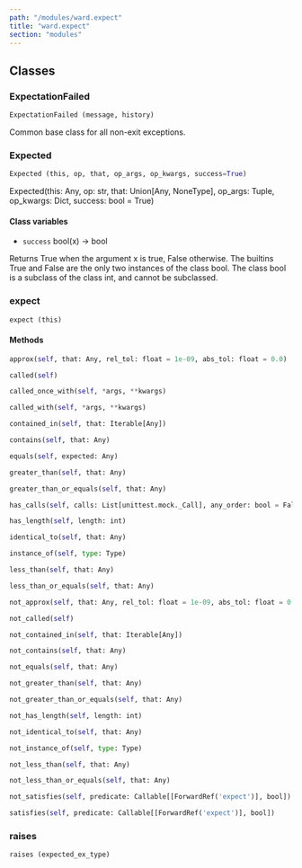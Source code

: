 ```yaml
---
path: "/modules/ward.expect"
title: "ward.expect"
section: "modules"
---
```


## Classes

### ExpectationFailed

```python
ExpectationFailed (message, history)
```

Common base class for all non-exit exceptions.

### Expected

```python
Expected (this, op, that, op_args, op_kwargs, success=True)
```

Expected(this: Any, op: str, that: Union[Any, NoneType], op_args: Tuple, op_kwargs: Dict, success: bool = True)

#### Class variables

* `success` bool(x) -> bool

Returns True when the argument x is true, False otherwise.
The builtins True and False are the only two instances of the class bool.
The class bool is a subclass of the class int, and cannot be subclassed.

### expect

```python
expect (this)
```

#### Methods

```python
approx(self, that: Any, rel_tol: float = 1e-09, abs_tol: float = 0.0)
```

```python
called(self)
```

```python
called_once_with(self, *args, **kwargs)
```

```python
called_with(self, *args, **kwargs)
```

```python
contained_in(self, that: Iterable[Any])
```

```python
contains(self, that: Any)
```

```python
equals(self, expected: Any)
```

```python
greater_than(self, that: Any)
```

```python
greater_than_or_equals(self, that: Any)
```

```python
has_calls(self, calls: List[unittest.mock._Call], any_order: bool = False)
```

```python
has_length(self, length: int)
```

```python
identical_to(self, that: Any)
```

```python
instance_of(self, type: Type)
```

```python
less_than(self, that: Any)
```

```python
less_than_or_equals(self, that: Any)
```

```python
not_approx(self, that: Any, rel_tol: float = 1e-09, abs_tol: float = 0.0)
```

```python
not_called(self)
```

```python
not_contained_in(self, that: Iterable[Any])
```

```python
not_contains(self, that: Any)
```

```python
not_equals(self, that: Any)
```

```python
not_greater_than(self, that: Any)
```

```python
not_greater_than_or_equals(self, that: Any)
```

```python
not_has_length(self, length: int)
```

```python
not_identical_to(self, that: Any)
```

```python
not_instance_of(self, type: Type)
```

```python
not_less_than(self, that: Any)
```

```python
not_less_than_or_equals(self, that: Any)
```

```python
not_satisfies(self, predicate: Callable[[ForwardRef('expect')], bool])
```

```python
satisfies(self, predicate: Callable[[ForwardRef('expect')], bool])
```

### raises

```python
raises (expected_ex_type)
```